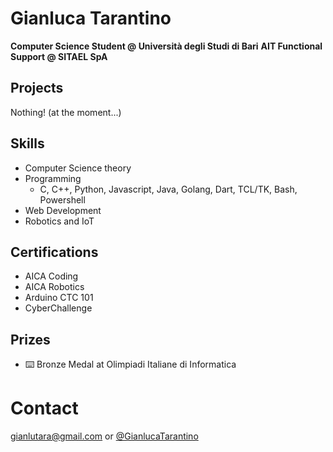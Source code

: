 # Gianluca Tarantino

**Computer Science Student @ Università degli Studi di Bari** 
**AIT Functional Support @ SITAEL SpA**

## Projects
Nothing! (at the moment...)

## Skills
- Computer Science theory
- Programming
  - C, C++, Python, Javascript, Java, Golang, Dart, TCL/TK, Bash, Powershell
- Web Development
- Robotics and IoT

## Certifications
- AICA Coding
- AICA Robotics
- Arduino CTC 101
- CyberChallenge

## Prizes
- ⌨️ Bronze Medal at Olimpiadi Italiane di Informatica

# Contact
[gianlutara@gmail.com](mailto:gianlutara@gmail.com) or [@GianlucaTarantino](https://t.me/GianlucaTarantino)

<!--
**GianlucaTarantino/GianlucaTarantino** is a ✨ _special_ ✨ repository because its `README.md` (this file) appears on your GitHub profile.

Here are some ideas to get you started:

- 🔭 I’m currently working on ...
- 🌱 I’m currently learning ...
- 👯 I’m looking to collaborate on ...
- 🤔 I’m looking for help with ...
- 💬 Ask me about ...
- 📫 How to reach me: ...
- 😄 Pronouns: ...
- ⚡ Fun fact: ...
[![Gianluca's github stats](https://github-readme-stats.vercel.app/api?username=GianlucaTarantino)](https://github.com/anuraghazra/github-readme-stats)
-->
